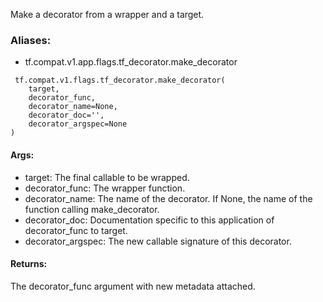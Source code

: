 Make a decorator from a wrapper and a target.
### Aliases:
- tf.compat.v1.app.flags.tf_decorator.make_decorator

```
 tf.compat.v1.flags.tf_decorator.make_decorator(
    target,
    decorator_func,
    decorator_name=None,
    decorator_doc='',
    decorator_argspec=None
)
```
#### Args:
- target: The final callable to be wrapped.
- decorator_func: The wrapper function.
- decorator_name: The name of the decorator. If None, the name of the function calling make_decorator.
- decorator_doc: Documentation specific to this application of decorator_func to target.
- decorator_argspec: The new callable signature of this decorator.
#### Returns:
The decorator_func argument with new metadata attached.
